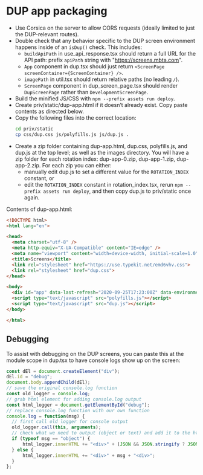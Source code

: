 # DUP app packaging

- Use Corsica on the server to allow CORS requests (ideally limited to just the DUP-relevant routes).
- Double check that any behavior specific to the DUP screen environment happens inside of an `isDup()` check. This includes:
  - `buildApiPath` in use_api_response.tsx should return a full URL for the API path: prefix `apiPath` string with "https://screens.mbta.com".
  - `App` component in dup.tsx should just return `<ScreenPage screenContainer={ScreenContainer} />`.
  - `imagePath` in util.tsx should return relative paths (no leading `/`).
  - `ScreenPage` component in dup_screen_page.tsx should render `DupScreenPage` rather than `DevelopmentScreenPage`.
- Build the minified JS/CSS with `npm --prefix assets run deploy`.
- Create priv/static/dup-app.html if it doesn’t already exist. Copy paste contents as directed below.
- Copy the following files into the correct location:
  ```sh
  cd priv/static
  cp css/dup.css js/polyfills.js js/dup.js .
  ```
- Create a zip folder containing dup-app.html, dup.css, polyfills.js, and dup.js at the top level; as well as the images directory. You will have a zip folder for each rotation index: dup-app-0.zip, dup-app-1.zip, dup-app-2.zip. For each zip you can either:
  - manually edit dup.js to set a different value for the `ROTATION_INDEX` constant, or
  - edit the `ROTATION_INDEX` constant in rotation_index.tsx, rerun `npm --prefix assets run deploy`, and then copy dup.js to priv/static once again.

Contents of dup-app.html:
```html
<!DOCTYPE html>
<html lang="en">

<head>
  <meta charset="utf-8" />
  <meta http-equiv="X-UA-Compatible" content="IE=edge" />
  <meta name="viewport" content="width=device-width, initial-scale=1.0" />
  <title>Screens</title>
  <link rel="stylesheet" href="https://use.typekit.net/emd6vhv.css">
  <link rel="stylesheet" href="dup.css">
</head>

<body>
  <div id="app" data-last-refresh="2020-09-25T17:23:00Z" data-environment-name="screens-prod"></div>
  <script type="text/javascript" src="polyfills.js"></script>
  <script type="text/javascript" src="dup.js"></script>
</body>

</html>
```

## Debugging

To assist with debugging on the DUP screens, you can paste this at the module scope in dup.tsx to have console logs
show up on the screen:
```js
const dEl = document.createElement("div");
dEl.id = "debug";
document.body.appendChild(dEl);
// save the original console.log function
const old_logger = console.log;
// grab html element for adding console.log output
const html_logger = document.getElementById("debug");
// replace console.log function with our own function
console.log = function(msg) {
  // first call old logger for console output
  old_logger.call(this, arguments);
  // check what we need to output (object or text) and add it to the html element.
  if (typeof msg == "object") {
      html_logger.innerHTML += "<div>" + (JSON && JSON.stringify ? JSON.stringify(msg) : msg) + "<div>";
  } else {
      html_logger.innerHTML += "<div>" + msg + "<div>";
  }
};
```
